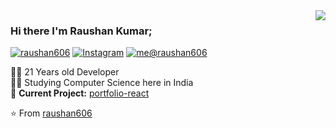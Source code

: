 <img align='right' src="https://github-readme-stats.vercel.app/api?username=raushan606&show_icons=true">

### Hi there I'm Raushan Kumar;

[![raushan606](https://img.shields.io/static/v1?label=raushan606&message=%20&color=yellow&logo=&style=flat-square&logoColor=white)](https://raushan606.github.io/)
[![Instagram](https://img.shields.io/static/v1?label=Instagram&message=%20&color=orange&logo=Instagram&style=flat-square&logoColor=white)](https://www.instagram.com/int.integer/)
[![me@raushan606](https://img.shields.io/static/v1?label=me@raushan606&message=%20&color=red&logo=gmail&style=flat-square&logoColor=white)](mailto:raushankumar606@gmail.com)
  
  
👨‍💻 21 Years old Developer  
👨‍🎓 Studying Computer Science here in India  
🚧 **Current Project:** [portfolio-react](https://github.com/lucafluri/price_tracker)

⭐️ From [raushan606](https://github.com/raushan606)

